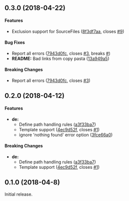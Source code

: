 <a name="0.3.0"></a>
## 0.3.0 (2018-04-22)


#### Features

*   Exclusion support for SourceFiles ([8f3df7aa](https://github.com/crate-ci/stager/commit/8f3df7aa52dbe568a4205a6bc88930f02d217a4c), closes [#9](https://github.com/crate-ci/stager/issues/9))

#### Bug Fixes

*   Report all errors ([7943d0fc](https://github.com/crate-ci/stager/commit/7943d0fc99df90f7e45e12b9cde1a278229e5ab3), closes [#3](https://github.com/crate-ci/stager/issues/3), breaks [#](https://github.com/crate-ci/stager/issues/))
* **README:**  Bad links from copy pasta ([13a949a5](https://github.com/crate-ci/stager/commit/13a949a580df9cd536224d006c54a6389c8f9908))

#### Breaking Changes

*   Report all errors ([7943d0fc](https://github.com/crate-ci/stager/commit/7943d0fc99df90f7e45e12b9cde1a278229e5ab3), closes [#3](https://github.com/crate-ci/stager/issues/3))



<a name="0.2.0"></a>
## 0.2.0 (2018-04-12)


#### Features

* **de:**
  *  Define path handling rules ([a3f33ba7](https://github.com/cobalt-org/liquid-rust/commit/a3f33ba7e989a1b7bc53c88f998bdc858a587dfd))
  *  Template support ([4ec9d52f](https://github.com/cobalt-org/liquid-rust/commit/4ec9d52f758dbe4a7a9fb09ea76a4f0eaa0a781a), closes [#1](https://github.com/cobalt-org/liquid-rust/issues/1))
  *  ignore 'nothing found' error option ([3fce66a0](https://github.com/cobalt-org/liquid-rust/commit/3fce66a04d8ea16caa39a739a03196924329fb75))

#### Breaking Changes

* **de:**
  *  Define path handling rules ([a3f33ba7](https://github.com/cobalt-org/liquid-rust/commit/a3f33ba7e989a1b7bc53c88f998bdc858a587dfd))
  *  Template support ([4ec9d52f](https://github.com/cobalt-org/liquid-rust/commit/4ec9d52f758dbe4a7a9fb09ea76a4f0eaa0a781a), closes [#1](https://github.com/cobalt-org/liquid-rust/issues/1))


<a name="0.1.0"></a>
## 0.1.0 (2018-04-8)

Initial release.
